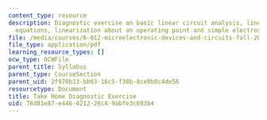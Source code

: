 ```yaml
---
content_type: resource
description: Diagnostic exercise on basic linear circuit analysis, linear differential
  equations, linearization about an operating point and simple electrostatics.
file: /media/courses/6-012-microelectronic-devices-and-circuits-fall-2009/76d81e87e446421226c49abfe3c693b4_MIT6_012F09_diagnostic_soln.pdf
file_type: application/pdf
learning_resource_types: []
ocw_type: OCWFile
parent_title: Syllabus
parent_type: CourseSection
parent_uid: 2f970b13-bb63-16c5-f38b-8ce0b0c4de56
resourcetype: Document
title: Take Home Diagnostic Exercise
uid: 76d81e87-e446-4212-26c4-9abfe3c693b4
---
```

